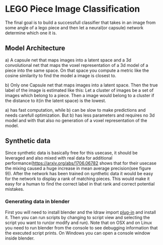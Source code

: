 
# LEGO Piece Image Classification

The final goal is to build a successfull classifier that takes in an image from some angle of a lego piece and then let a neural(or capsule) network determine which one it is.


## Model Architecture

a) A capsule net that maps images into a latent space and a 3d convolutional net that maps the voxel representation of a 3d model of a piece into the same space. On that space you compute a metric like the cosine similarity to find the model a image is closest to.

b) Only one Capsule net that maps images into a latent space. Then the true label of the image is estimated like this: Let a cluster of images be a set of images which belong to a piece. Then a image would belong to a cluster if the distance to it(in the latent space) is the lowest.

a) has fast computation, while b) can be slow to make predictions and needs carefull optimization. But b) has less parameters and requires no 3d model and with that also no generation of a voxel representation of the model.


## Synthetic data

Since synthetic data is basically free for this usecase, it should be leveraged and also mixed with real data for additional performance(https://arxiv.org/abs/1706.06782 shows that for their usecase the mixing caused a huge increase in mean average precision(see figure 9)). After the network has been trained on synthetic data it would be easy for the network to display a rank of matching pieces. This would make it easy for a human to find the correct label in that rank and correct potential mistakes.

### Generating data in blender

First you will need to install blender and the ldraw import [plug-in](https://github.com/TobyLobster/ImportLDraw) and install it. Then you can run scripts by changing to script view and selecting the script you want to run(or modify and run). Note that on OSX and on Linux you need to run blender from the console to see debugging information that the executed script prints. On Windows you can open a console window inside blender.
